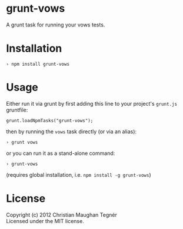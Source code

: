 grunt-vows
==========
A grunt task for running your vows tests.

Installation
============
```
› npm install grunt-vows
```

Usage
=====
Either run it via grunt by first adding this line to your project's `grunt.js` gruntfile:
```
grunt.loadNpmTasks("grunt-vows");
```
then by running the `vows` task directly (or via an alias):
```
› grunt vows
```
or you can run it as a stand-alone command:
```
› grunt-vows
```
(requires global installation, i.e. `npm install -g grunt-vows`)

License
=======
Copyright (c) 2012 Christian Maughan Tegnér  
Licensed under the MIT license.

